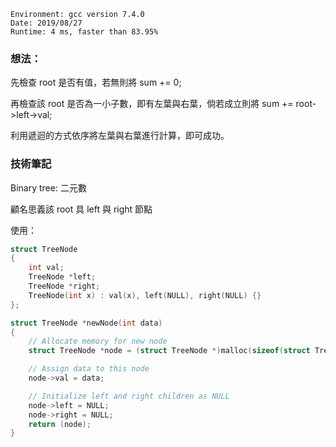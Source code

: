 ```
Environment: gcc version 7.4.0
Date: 2019/08/27
Runtime: 4 ms, faster than 83.95%
```

### 想法：

先檢查 root 是否有值，若無則將 sum += 0;

再檢查該 root 是否為一小子數，即有左葉與右葉，倘若成立則將 sum += root->left->val;

利用遞迴的方式依序將左葉與右葉進行計算，即可成功。

### 技術筆記

Binary tree: 二元數

顧名思義該 root 具 left 與 right 節點

使用：

```C++
struct TreeNode
{
    int val;
    TreeNode *left;
    TreeNode *right;
    TreeNode(int x) : val(x), left(NULL), right(NULL) {}
};

struct TreeNode *newNode(int data)
{
    // Allocate memory for new node
    struct TreeNode *node = (struct TreeNode *)malloc(sizeof(struct TreeNode));

    // Assign data to this node
    node->val = data;

    // Initialize left and right children as NULL
    node->left = NULL;
    node->right = NULL;
    return (node);
}
```